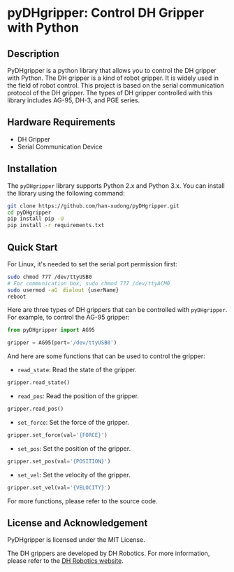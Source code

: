 # pyDHgripper: Control DH Gripper with Python

## Description

PyDHgripper is a python library that allows you to control the DH gripper with Python. The DH gripper is a kind of robot gripper. It is widely used in the field of robot control. This project is based on the serial communication protocol of the DH gripper. The types of DH gripper controlled with this library includes AG-95, DH-3, and PGE series.

## Hardware Requirements

- DH Gripper
- Serial Communication Device

## Installation

The `pyDHgripper` library supports Python 2.x and Python 3.x. You can install the library using the following command:

```bash
git clone https://github.com/han-xudong/pyDHgripper.git
cd pyDHgripper
pip install pip -U
pip install -r requirements.txt
```

## Quick Start

For Linux, it's needed to set the serial port permission first:

```bash
sudo chmod 777 /dev/ttyUSB0
# For communication box, sudo chmod 777 /dev/ttyACM0
sudo usermod -aG　dialout {userName}
reboot
```

Here are three types of DH grippers that can be controlled with `pyDHgripper`. For example, to control the AG-95 gripper:

```python
from pyDHgripper import AG95

gripper = AG95(port='/dev/ttyUSB0')
```

And here are some functions that can be used to control the gripper:

- `read_state`: Read the state of the gripper.

```python
gripper.read_state()
```

- `read_pos`: Read the position of the gripper.

```python
gripper.read_pos()
```

- `set_force`: Set the force of the gripper.

```python
gripper.set_force(val='{FORCE}')
```

- `set_pos`: Set the position of the gripper.

```python
gripper.set_pos(val='{POSITION}')
```

- `set_vel`: Set the velocity of the gripper.

```python
gripper.set_vel(val='{VELOCITY}')
```

For more functions, please refer to the source code.

## License and Acknowledgement

PyDHgripper is licensed under the MIT License.

The DH grippers are developed by DH Robotics. For more information, please refer to the [DH Robotics website](http://en.dh-robotics.com/).
